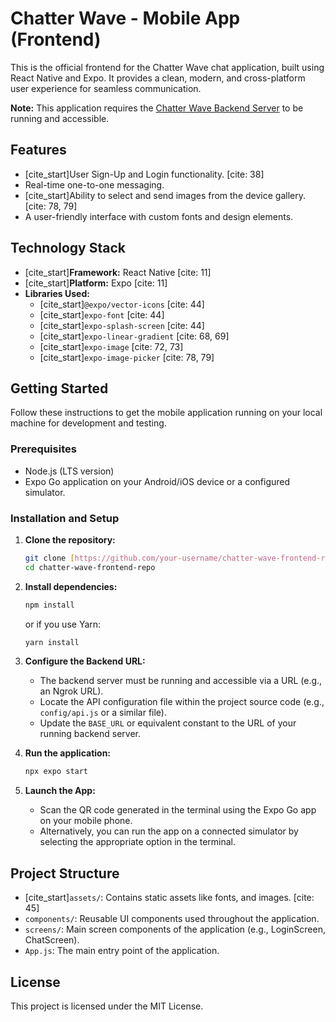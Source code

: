 # Chatter Wave - Mobile App (Frontend)

This is the official frontend for the Chatter Wave chat application, built using React Native and Expo. It provides a clean, modern, and cross-platform user experience for seamless communication.

**Note:** This application requires the [Chatter Wave Backend Server](https://github.com/your-username/chatter-wave-backend-repo) to be running and accessible.

## Features

* [cite_start]User Sign-Up and Login functionality. [cite: 38]
* Real-time one-to-one messaging.
* [cite_start]Ability to select and send images from the device gallery. [cite: 78, 79]
* A user-friendly interface with custom fonts and design elements.

## Technology Stack

* [cite_start]**Framework:** React Native [cite: 11]
* [cite_start]**Platform:** Expo [cite: 11]
* **Libraries Used:**
    * [cite_start]`@expo/vector-icons` [cite: 44]
    * [cite_start]`expo-font` [cite: 44]
    * [cite_start]`expo-splash-screen` [cite: 44]
    * [cite_start]`expo-linear-gradient` [cite: 68, 69]
    * [cite_start]`expo-image` [cite: 72, 73]
    * [cite_start]`expo-image-picker` [cite: 78, 79]

## Getting Started

Follow these instructions to get the mobile application running on your local machine for development and testing.

### Prerequisites

* Node.js (LTS version)
* Expo Go application on your Android/iOS device or a configured simulator.

### Installation and Setup

1.  **Clone the repository:**
    ```sh
    git clone [https://github.com/your-username/chatter-wave-frontend-repo.git](https://github.com/your-username/chatter-wave-frontend-repo.git)
    cd chatter-wave-frontend-repo
    ```

2.  **Install dependencies:**
    ```sh
    npm install
    ```
    or if you use Yarn:
    ```sh
    yarn install
    ```

3.  **Configure the Backend URL:**
    * The backend server must be running and accessible via a URL (e.g., an Ngrok URL).
    * Locate the API configuration file within the project source code (e.g., `config/api.js` or a similar file).
    * Update the `BASE_URL` or equivalent constant to the URL of your running backend server.

4.  **Run the application:**
    ```sh
    npx expo start
    ```

5.  **Launch the App:**
    * Scan the QR code generated in the terminal using the Expo Go app on your mobile phone.
    * Alternatively, you can run the app on a connected simulator by selecting the appropriate option in the terminal.

## Project Structure

* [cite_start]`assets/`: Contains static assets like fonts, and images. [cite: 45]
* `components/`: Reusable UI components used throughout the application.
* `screens/`: Main screen components of the application (e.g., LoginScreen, ChatScreen).
* `App.js`: The main entry point of the application.

## License

This project is licensed under the MIT License.
